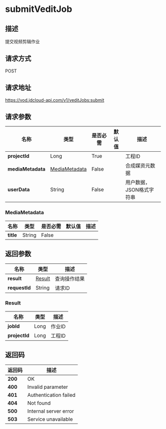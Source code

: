 # submitVeditJob


## 描述
提交视频剪辑作业

## 请求方式
POST

## 请求地址
https://vod.jdcloud-api.com/v1/veditJobs:submit


## 请求参数
|名称|类型|是否必需|默认值|描述|
|---|---|---|---|---|
|**projectId**|Long|True| |工程ID|
|**mediaMetadata**|[MediaMetadata](submitveditjob#mediametadata)|False| |合成媒资元数据|
|**userData**|String|False| |用户数据，JSON格式字符串|

### <div id="mediametadata">MediaMetadata</div>
|名称|类型|是否必需|默认值|描述|
|---|---|---|---|---|
|**title**|String|False| | |

## 返回参数
|名称|类型|描述|
|---|---|---|
|**result**|[Result](submitveditjob#result)|查询操作结果|
|**requestId**|String|请求ID|

### <div id="result">Result</div>
|名称|类型|描述|
|---|---|---|
|**jobId**|Long|作业ID|
|**projectId**|Long|工程ID|

## 返回码
|返回码|描述|
|---|---|
|**200**|OK|
|**400**|Invalid parameter|
|**401**|Authentication failed|
|**404**|Not found|
|**500**|Internal server error|
|**503**|Service unavailable|
